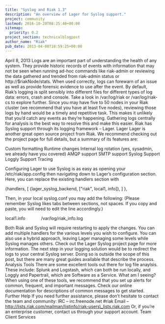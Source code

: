 ```yaml
---
title: "Syslog and Riak 1.3"
description: "An overview of Lager for Syslog support."
project: community
lastmod: 2016-10-20T08:25:40+00:00
sitemap:
  priority: 0.2
project_section: technicalblogpost
author_name: "Riak"
pub_date: 2013-04-08T18:59:25+00:00
---
```

April 8, 2013
Logs are an important part of understanding the health of any system. They provide historic records of events with information that may not be seen when running ad-hoc commands like riak-admin or reviewing the data gathered and trended from riak-admin status or http://$riakNode/stats.
When used correctly, logs can forewarn of an issue as well as provide forensic evidence to use after the event.
By default, Riak’s logging is split sensibly into different files for different types of log data: errors, crash and console. Take a look in /var/log/riak or /var/log/riak-cs to explore further.
Since you may have five to 50 nodes in your Riak cluster (we recommend that you have at least five nodes), reviewing those logs by hand would be a timely and repetitive task. This makes it unlikely that you’d catch any events as they’re happening.
Gathering logs centrally for analysis is the best way to resolve this and make this easier. Riak has Syslog support through its logging framework – Lager.
Lager
Lager is another great open source project from Riak. We recommend checking out the project page for full details, but a summary of its features are:

Custom formatting
Runtime changes
Internal log rotation (yes, sysadmin, we already have you covered)
AMQP support
SMTP support
Syslog Support
Loggly Support
Tracing

Configuring Lager to use Syslog is as easy as opening your /etc/riak/app.config then navigating down to Lager’s configuration section. Here, you can replace the existing handlers section with

{handlers, [
{lager\_syslog\_backend, ["riak", local1, info]},
] },

Then, in your local syslog.conf you may add the following: (Please remember Syslog likes tabs between sections, not spaces. If you copy and paste, you will need to edit the line accordingly.)

local1.info             /var/log/riak\_info.log

Both Riak and Syslog will require restarting to apply the changes.
You can add multiple handlers for the various levels you wish to configure. You can also use a hybrid approach, leaving Lager managing some levels while Syslog manages others. Check out the Lager Syslog project page for more information.
The next step in your logging solution would be to redirect the logs to your central Syslog server. Doing so is outside the scope of this post, but there are many great guides available that describe the process.
Analysis Tools
There are some excellent tools out there for log file anaylsis. These include: Splunk and Logstash, which can both be run locally, and Loggly and Papertrail, which are Software as a Service.
What am I seeing?
When using one of these tools, we recommend that you set up alerts for common, frequent, and important messages. Check our online documentation for descriptions of common messages to get started.
Further Help
If you need further assistance, please don’t hesitate to contact the team and community:
IRC – irc.freenode.net #riak
Email – http://lists.riak.com/mailman/listinfo/riak-users\_lists.riak.com
Or, if you’re an enterprise customer, contact us through your support account.
Team Client Services
